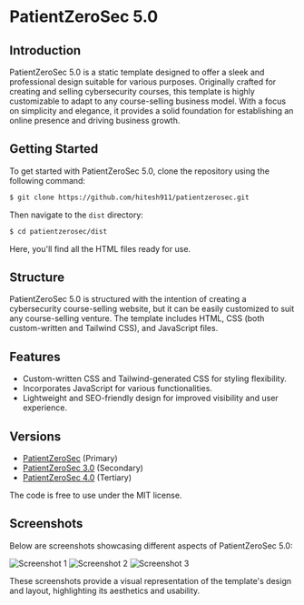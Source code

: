 # PatientZeroSec 5.0

## Introduction

PatientZeroSec 5.0 is a static template designed to offer a sleek and professional design suitable for various purposes. Originally crafted for creating and selling cybersecurity courses, this template is highly customizable to adapt to any course-selling business model. With a focus on simplicity and elegance, it provides a solid foundation for establishing an online presence and driving business growth.

## Getting Started

To get started with PatientZeroSec 5.0, clone the repository using the following command:

```bash
$ git clone https://github.com/hitesh911/patientzerosec.git
```

Then navigate to the `dist` directory:

```bash
$ cd patientzerosec/dist
```

Here, you'll find all the HTML files ready for use.

## Structure

PatientZeroSec 5.0 is structured with the intention of creating a cybersecurity course-selling website, but it can be easily customized to suit any course-selling venture. The template includes HTML, CSS (both custom-written and Tailwind CSS), and JavaScript files.

## Features

- Custom-written CSS and Tailwind-generated CSS for styling flexibility.
- Incorporates JavaScript for various functionalities.
- Lightweight and SEO-friendly design for improved visibility and user experience.

## Versions

- [PatientZeroSec](https://github.com/hitesh911/patientzerosec) (Primary)
- [PatientZeroSec 3.0](https://github.com/hitesh911/patientzerosec3.0) (Secondary)
- [PatientZeroSec 4.0](https://github.com/hitesh911/patientzerosec4.0) (Tertiary)

The code is free to use under the MIT license.

## Screenshots

Below are screenshots showcasing different aspects of PatientZeroSec 5.0:

![Screenshot 1](screenshots/screenshot1.png)
![Screenshot 2](screenshots/screenshot2.png)
![Screenshot 3](screenshots/screenshot3.png)

These screenshots provide a visual representation of the template's design and layout, highlighting its aesthetics and usability.
